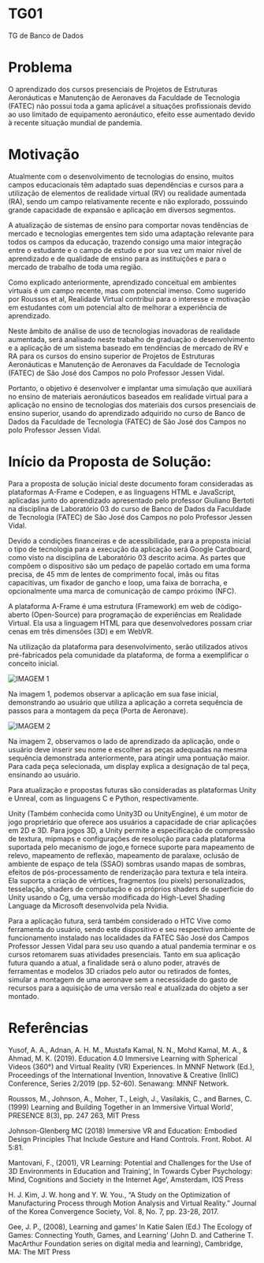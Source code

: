 # TG01
TG de Banco de Dados

# Problema
O aprendizado dos cursos presenciais de Projetos de Estruturas Aeronáuticas e Manutenção de Aeronaves da Faculdade de Tecnologia (FATEC) não possui toda a gama aplicável a situações profissionais devido ao uso limitado de equipamento aeronáutico, efeito esse aumentado devido à recente situação mundial de pandemia.

# Motivação
Atualmente com o desenvolvimento de tecnologias do ensino, muitos campos educacionais têm adaptado suas dependências e cursos para a utilização de elementos de realidade virtual (RV) ou realidade aumentada (RA), sendo um campo relativamente recente e não explorado, possuindo grande capacidade de expansão e aplicação em diversos segmentos.

A atualização de sistemas de ensino para comportar novas tendências de mercado e tecnologias emergentes tem sido uma adaptação relevante para todos os campos da educação, trazendo consigo uma maior integração entre o estudante e o campo de estudo e por sua vez um maior nível de aprendizado e de qualidade de ensino para as instituições e  para o mercado de trabalho de toda uma região.

Como explicado anteriormente, aprendizado conceitual em ambientes virtuais é um campo recente, mas com potencial imenso. Como sugerido por Roussos et al, Realidade Virtual contribui para o interesse e motivação em estudantes com um potencial alto de melhorar a experiência de aprendizado.

Neste âmbito de análise de uso de tecnologias inovadoras de realidade aumentada, será analisado neste trabalho de graduação o desenvolvimento e a aplicação de um sistema baseado em tendências de mercado de RV e RA para os cursos do ensino superior de Projetos de Estruturas Aeronáuticas e Manutenção de Aeronaves da Faculdade de Tecnologia (FATEC) de São José dos Campos no polo Professor Jessen Vidal.

Portanto, o objetivo é desenvolver e implantar uma simulação que auxiliará no ensino de materiais aeronáuticos baseados em realidade virtual para a aplicação no ensino de tecnologias dos materiais dos cursos presenciais de ensino superior, usando do aprendizado adquirido no curso de Banco de Dados da Faculdade de Tecnologia (FATEC) de São José dos Campos no polo Professor Jessen Vidal.

# Início da Proposta de Solução:

Para a proposta de solução inicial deste documento foram consideradas as plataformas A-Frame e Codepen, e as linguagens HTML e JavaScript, aplicadas junto do aprendizado apresentado pelo professor Giuliano Bertoti na disciplina de Laboratório 03 do curso de Banco de Dados da Faculdade de Tecnologia (FATEC) de São José dos Campos no polo Professor Jessen Vidal.

Devido a condições financeiras e de acessibilidade, para a proposta inicial o tipo de tecnologia para a execução da aplicação será Google Cardboard, como visto na disciplina de Laboratório 03 descrito acima. As partes que compõem o dispositivo são um pedaço de papelão cortado em uma forma precisa, de 45 mm de lentes de comprimento focal, ímãs ou fitas capacitivas, um fixador de gancho e loop, uma faixa de borracha, e opcionalmente uma marca de comunicação de campo próximo (NFC).

A plataforma A-Frame é uma estrutura (Framework) em web de código-aberto (Open-Source) para programação de experiências em Realidade Virtual. Ela usa a linguagem HTML para que desenvolvedores possam criar cenas em três dimensões (3D) e em WebVR.

Na utilização da plataforma para desenvolvimento, serão utilizados ativos pré-fabricados pela comunidade da plataforma, de forma a exemplificar o conceito inicial.

![IMAGEM 1](https://cdn.discordapp.com/attachments/568911832090279958/783137396425359410/unknown.png)

Na imagem 1, podemos observar a aplicação em sua fase inicial, demonstrando ao usuário que utiliza a aplicação a correta sequência de passos para a montagem da peça (Porta de Aeronave).

![IMAGEM 2](https://cdn.discordapp.com/attachments/568911832090279958/783137444811767869/unknown.png)

Na imagem 2, observamos o lado de aprendizado da aplicação, onde o usuário deve inserir seu nome e escolher as peças adequadas na mesma sequência demonstrada anteriormente, para atingir uma pontuação maior. Para cada peça selecionada, um display explica a designação de tal peça, ensinando ao usuário.

Para atualização e propostas futuras são consideradas as plataformas Unity e Unreal, com as linguagens C e Python, respectivamente.

Unity (Também conhecida como Unity3D ou UnityEngine), é um motor de jogo proprietário que oferece aos usuários a capacidade de criar aplicações em 2D e 3D. Para jogos 3D, a Unity permite a especificação de compressão de textura, mipmaps e configurações de resolução para cada plataforma suportada pelo mecanismo de jogo,e fornece suporte para mapeamento de relevo, mapeamento de reflexão, mapeamento de paralaxe, oclusão de ambiente de espaço de tela (SSAO) sombras usando mapas de sombras, efeitos de pós-processamento de renderização para textura e tela inteira. Ela suporta a criação de vértices, fragmentos (ou pixels) personalizados, tesselação, shaders de computação e os próprios shaders de superfície do Unity usando o Cg, uma versão modificada do High-Level Shading Language da Microsoft desenvolvida pela Nvidia.

Para a aplicação futura, será também considerado o HTC Vive como ferramenta do usuário, sendo este dispositivo e seu respectivo ambiente de funcionamento instalado nas localidades da FATEC São José dos Campos Professor Jessen Vidal para seu uso quando a atual pandemia terminar e os cursos retomarem suas atividades presenciais.
Tanto em sua aplicação futura quando a atual, a finalidade será o aluno poder, através de ferramentas e modelos 3D criados pelo autor ou retirados de fontes, simular a montagem de uma aeronave sem a necessidade do gasto de recursos para a aquisição de uma versão real e atualizada do objeto a ser montado. 

# Referências

Yusof, A. A., Adnan, A. H. M., Mustafa Kamal, N. N., Mohd Kamal, M. A., & Ahmad, M. K. (2019). Education 4.0 Immersive Learning with Spherical Videos (360°) and Virtual Reality (VR) Experiences. In MNNF Network (Ed.), Proceedings of the International Invention, Innovative & Creative (InIIC) Conference, Series 2/2019 (pp. 52-60). Senawang: MNNF Network.

Roussos, M., Johnson, A., Moher, T., Leigh, J., Vasilakis, C., and Barnes, C. (1999) Learning and Building Together in an Immersive Virtual World‘, PRESENCE 8(3), pp. 247 263, MIT Press

Johnson-Glenberg MC (2018) Immersive VR and Education: Embodied Design Principles That Include Gesture and Hand Controls. Front. Robot. AI 5:81.

Mantovani, F., (2001), VR Learning: Potential and Challenges for the Use of 3D Environments in Education and Training‘, In Towards Cyber Psychology: Mind, Cognitions and Society in the Internet Age‘, Amsterdam, IOS Press

H. J. Kim, J. W. hong and Y. W. You., “A Study on the Optimization of Manufacturing Process through Motion Analysis and Virtual Reality.” Journal of the Korea Convergence Society, Vol. 8, No. 7, pp. 23-28, 2017.

Gee, J. P., (2008), Learning and games‘ In Katie Salen (Ed.) The Ecology of Games: Connecting Youth, Games, and Learning‘ (John D. and Catherine T. MacArthur Foundation series on digital media and learning), Cambridge, MA: The MIT Press

